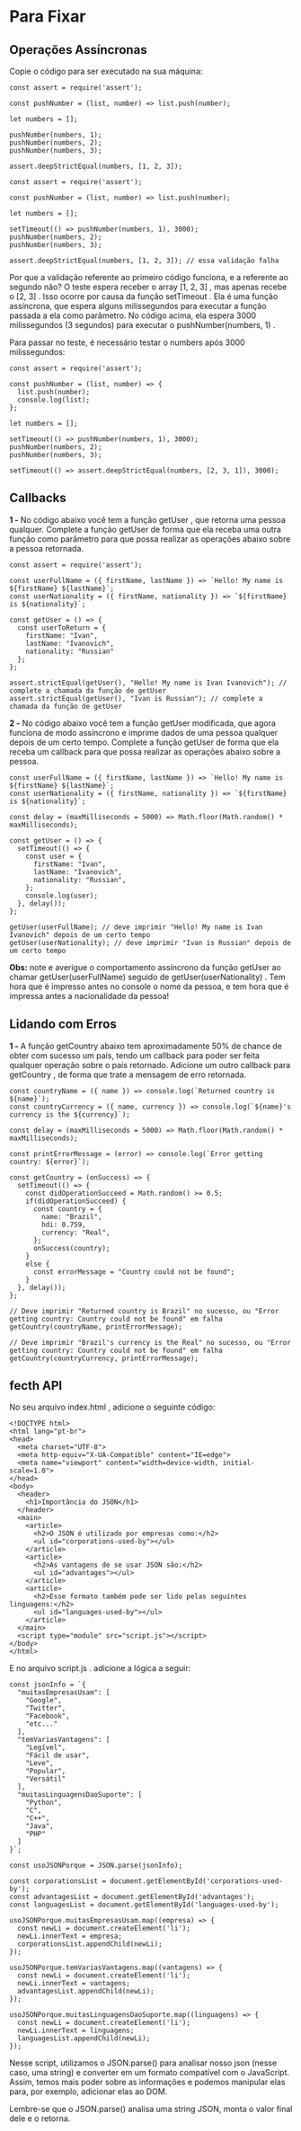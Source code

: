 # Para Fixar
## Operações Assíncronas

Copie o código para ser executado na sua máquina:
```
const assert = require('assert');

const pushNumber = (list, number) => list.push(number);

let numbers = [];

pushNumber(numbers, 1);
pushNumber(numbers, 2);
pushNumber(numbers, 3);

assert.deepStrictEqual(numbers, [1, 2, 3]);
```
```
const assert = require('assert');

const pushNumber = (list, number) => list.push(number);

let numbers = [];

setTimeout(() => pushNumber(numbers, 1), 3000);
pushNumber(numbers, 2);
pushNumber(numbers, 3);

assert.deepStrictEqual(numbers, [1, 2, 3]); // essa validação falha
```

Por que a validação referente ao primeiro código funciona, e a referente ao segundo não? O teste espera receber o array [1, 2, 3] , mas apenas recebe o [2, 3] . Isso ocorre por causa da função setTimeout . Ela é uma função assíncrona, que espera alguns milissegundos para executar a função passada a ela como parâmetro. No código acima, ela espera 3000 milissegundos (3 segundos) para executar o pushNumber(numbers, 1) .

Para passar no teste, é necessário testar o numbers após 3000 milissegundos:
```
const assert = require('assert');

const pushNumber = (list, number) => {
  list.push(number);
  console.log(list);
};

let numbers = [];

setTimeout(() => pushNumber(numbers, 1), 3000);
pushNumber(numbers, 2);
pushNumber(numbers, 3);

setTimeout(() => assert.deepStrictEqual(numbers, [2, 3, 1]), 3000);
```

## Callbacks

**1 -** No código abaixo você tem a função getUser , que retorna uma pessoa qualquer. Complete a função getUser de forma que ela receba uma outra função como parâmetro para que possa realizar as operações abaixo sobre a pessoa retornada.
```
const assert = require('assert');

const userFullName = ({ firstName, lastName }) => `Hello! My name is ${firstName} ${lastName}`;
const userNationality = ({ firstName, nationality }) => `${firstName} is ${nationality}`;

const getUser = () => {
  const userToReturn = {
    firstName: "Ivan",
    lastName: "Ivanovich",
    nationality: "Russian"
  };
};

assert.strictEqual(getUser(), "Hello! My name is Ivan Ivanovich"); // complete a chamada da função de getUser
assert.strictEqual(getUser(), "Ivan is Russian"); // complete a chamada da função de getUser
```

**2 -** No código abaixo você tem a função getUser modificada, que agora funciona de modo assíncrono e imprime dados de uma pessoa qualquer depois de um certo tempo. Complete a função getUser de forma que ela receba um callback para que possa realizar as operações abaixo sobre a pessoa.
```
const userFullName = ({ firstName, lastName }) => `Hello! My name is ${firstName} ${lastName}`;
const userNationality = ({ firstName, nationality }) => `${firstName} is ${nationality}`;

const delay = (maxMilliseconds = 5000) => Math.floor(Math.random() * maxMilliseconds);

const getUser = () => {
  setTimeout(() => {
    const user = {
      firstName: "Ivan",
      lastName: "Ivanovich",
      nationality: "Russian",
    };
    console.log(user);
  }, delay());
};

getUser(userFullName); // deve imprimir "Hello! My name is Ivan Ivanovich" depois de um certo tempo
getUser(userNationality); // deve imprimir "Ivan is Russian" depois de um certo tempo
```
**Obs:** note e averigue o comportamento assíncrono da função getUser ao chamar getUser(userFullName) seguido de getUser(userNationality) . Tem hora que é impresso antes no console o nome da pessoa, e tem hora que é impressa antes a nacionalidade da pessoa!

## Lidando com Erros 

**1 -** A função getCountry abaixo tem aproximadamente 50% de chance de obter com sucesso um país, tendo um callback para poder ser feita qualquer operação sobre o país retornado. Adicione um outro callback para getCountry , de forma que trate a mensagem de erro retornada.
```
const countryName = ({ name }) => console.log(`Returned country is ${name}`);
const countryCurrency = ({ name, currency }) => console.log(`${name}'s currency is the ${currency}`);

const delay = (maxMilliseconds = 5000) => Math.floor(Math.random() * maxMilliseconds);

const printErrorMessage = (error) => console.log(`Error getting country: ${error}`);

const getCountry = (onSuccess) => {
  setTimeout(() => {
    const didOperationSucceed = Math.random() >= 0.5;
    if(didOperationSucceed) {
      const country = {
        name: "Brazil",
        hdi: 0.759,
        currency: "Real",
      };
      onSuccess(country);
    }
    else {
      const errorMessage = "Country could not be found";
    }
  }, delay());
};

// Deve imprimir "Returned country is Brazil" no sucesso, ou "Error getting country: Country could not be found" em falha
getCountry(countryName, printErrorMessage);

// Deve imprimir "Brazil's currency is the Real" no sucesso, ou "Error getting country: Country could not be found" em falha
getCountry(countryCurrency, printErrorMessage);
```

## fecth API

No seu arquivo index.html , adicione o seguinte código:
```
<!DOCTYPE html>
<html lang="pt-br">
<head>
  <meta charset="UTF-8">
  <meta http-equiv="X-UA-Compatible" content="IE=edge">
  <meta name="viewport" content="width=device-width, initial-scale=1.0">
</head>
<body>
  <header>
    <h1>Importância do JSON</h1>
  </header>
  <main>
    <article>
      <h2>O JSON é utilizado por empresas como:</h2>
      <ul id="corporations-used-by"></ul>
    </article>
    <article>
      <h2>As vantagens de se usar JSON são:</h2>
      <ul id="advantages"></ul>
    </article>
    <article>
      <h2>Esse formato também pode ser lido pelas seguintes linguagens:</h2>
      <ul id="languages-used-by"></ul>
    </article>
  </main>
  <script type="module" src="script.js"></script>
</body>
</html>
```
E no arquivo script.js . adicione a lógica a seguir:
```
const jsonInfo = `{
  "muitasEmpresasUsam": [
    "Google",
    "Twitter",
    "Facebook",
    "etc..."
  ],
  "temVariasVantagens": [
    "Legível",
    "Fácil de usar",
    "Leve",
    "Popular",
    "Versátil"
  ],
  "muitasLinguagensDaoSuporte": [
    "Python",
    "C",
    "C++",
    "Java",
    "PHP"
  ]
}`;

const usoJSONPorque = JSON.parse(jsonInfo);

const corporationsList = document.getElementById('corporations-used-by');
const advantagesList = document.getElementById('advantages');
const languagesList = document.getElementById('languages-used-by');

usoJSONPorque.muitasEmpresasUsam.map((empresa) => {
  const newLi = document.createElement('li');
  newLi.innerText = empresa;
  corporationsList.appendChild(newLi);
});

usoJSONPorque.temVariasVantagens.map((vantagens) => {
  const newLi = document.createElement('li');
  newLi.innerText = vantagens;
  advantagesList.appendChild(newLi);
});

usoJSONPorque.muitasLinguagensDaoSuporte.map((linguagens) => {
  const newLi = document.createElement('li');
  newLi.innerText = linguagens;
  languagesList.appendChild(newLi);
});
```
Nesse script, utilizamos o JSON.parse() para analisar nosso json (nesse caso, uma string) e converter em um formato compatível com o JavaScript. Assim, temos mais poder sobre as informações e podemos manipular elas para, por exemplo, adicionar elas ao DOM.

Lembre-se que o JSON.parse() analisa uma string JSON, monta o valor final dele e o retorna.